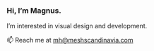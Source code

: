### Hi, I’m Magnus.
I’m interested in visual design and development.
<br>

📫 Reach me at mh@meshscandinavia.com

<!---
mch-sg/mch-sg is a ✨ special ✨ repository because its `README.md` (this file) appears on your GitHub profile.
You can click the Preview link to take a look at your changes.
--->
